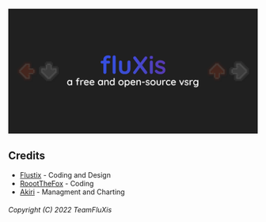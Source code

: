 <p align="center">
  <img src="https://raw.githubusercontent.com/TeamFluXis/fluXis.Client/main/docs/assets/banner.png" alt="fluXis banner"/>
</p>


## Credits
- [Flustix](https://twitter.com/flustix_) - Coding and Design
- [RoootTheFox](https://twitter.com/roootthefox) - Coding
- [Akiri](https://twitter.com/akiwimusic) - Managment and Charting

###### Copyright (C) 2022 TeamFluXis
